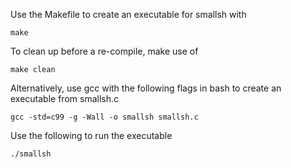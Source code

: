 Use the Makefile to create an executable for smallsh with

  `make`

To clean up before a re-compile, make use of 

  `make clean`

Alternatively, use gcc with the following flags in bash to create an executable from smallsh.c

  `gcc -std=c99 -g -Wall -o smallsh smallsh.c`

Use the following to run the executable

  `./smallsh`

